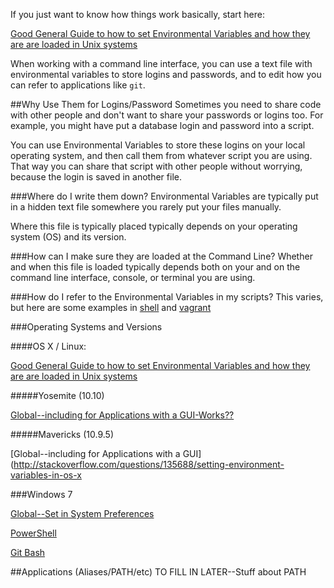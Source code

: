 If you just want to know how things work basically, start here:

[Good General Guide to how to set Environmental Variables and how they are are loaded in Unix systems ](http://dghubble.com/blog/posts/.bashprofile-.profile-and-.bashrc-conventions/)

When working with a command line interface, you can use a text file with environmental variables to store logins and passwords, and to edit how you can refer to applications like ```git```.

##Why Use Them for Logins/Password
Sometimes you need to share code with other people and don't want to share your passwords or logins too. For example, you might have put a database login and password into a script.

You can use Environmental Variables to store these logins on your local operating system, and then call them from whatever script you are using. That way you can share that script with other people without worrying, because the login is saved in another file.

###Where do I write them down?
Environmental Variables are typically put in a hidden text file somewhere you rarely put your files manually.

Where this file is typically placed typically depends on your operating system (OS) and its version.

###How can I make sure they are loaded at the Command Line?
Whether and when this file is loaded typically depends both on your and on the command line interface, console, or terminal you are using.

###How do I refer to the Environmental Variables in my scripts?
This varies, but here are some examples in [shell](http://www.kingcomputerservices.com/unix_101/understanding_unix_shells_and_environment_variables.htm) and [vagrant](http://stackoverflow.com/questions/19648088/pass-environment-variables-to-vagrant-shell-provisioner)

###Operating Systems and Versions

####OS X / Linux:

[Good General Guide to how to set Environmental Variables and how they are are loaded in Unix systems ](http://dghubble.com/blog/posts/.bashprofile-.profile-and-.bashrc-conventions/)

#####Yosemite (10.10)

[Global--including for Applications with a GUI-Works??](http://stackoverflow.com/questions/25385934/setting-environment-variables-via-launchd-conf-no-longer-works-in-os-x-yosemite)

#####Mavericks (10.9.5)

[Global--including for Applications with a GUI](http://stackoverflow.com/questions/135688/setting-environment-variables-in-os-x

###Windows 7

[Global--Set in System Preferences](http://www.itechtalk.com/thread3595.html)

[PowerShell](https://technet.microsoft.com/en-us/library/ff730964.aspx)

[Git Bash](http://superuser.com/questions/602872/how-do-i-modify-my-git-bash-profile-in-windows)

##Applications (Aliases/PATH/etc)
TO FILL IN LATER--Stuff about PATH
